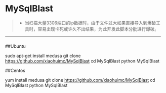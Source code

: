 # MySqlBlast
> * 当扫描大量3306端口的ip数据时，由于文件过大如果直接导入到爆破工具时，容易出现卡死或许久不出结果，为此开发此脚本分批进行爆破。
------
### 


##Ubuntu

sudo apt-get install medusa
git clone https://github.com/xiaohuimc/MySqlBlast
cd MySqlBlast
python MySqlBlast

##Centos

yum install medusa
git clone https://github.com/xiaohuimc/MySqlBlast
cd MySqlBlast
python MySqlBlast
